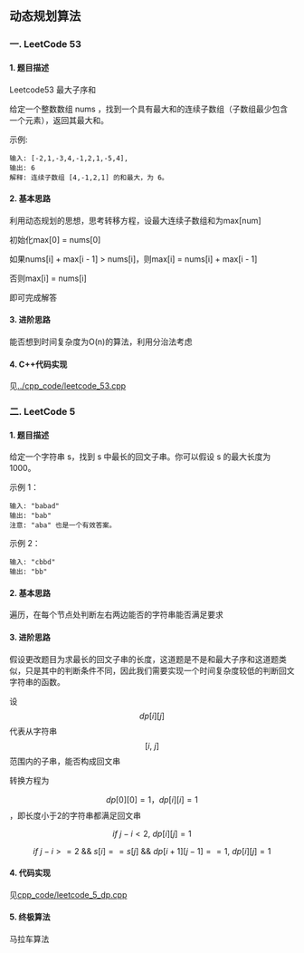 ## 动态规划算法

### 一. LeetCode 53

#### 1. 题目描述

Leetcode53 最大子序和

给定一个整数数组 nums ，找到一个具有最大和的连续子数组（子数组最少包含一个元素），返回其最大和。

示例:

```
输入: [-2,1,-3,4,-1,2,1,-5,4],
输出: 6
解释: 连续子数组 [4,-1,2,1] 的和最大，为 6。
```

#### 2. 基本思路

利用动态规划的思想，思考转移方程，设最大连续子数组和为max[num]

初始化max[0] = nums[0]

如果nums[i] + max[i - 1] > nums[i]，则max[i] = nums[i] + max[i - 1]

否则max[i] = nums[i] 

即可完成解答

#### 3. 进阶思路

能否想到时间复杂度为O(n)的算法，利用分治法考虑

#### 4. C++代码实现

见[../cpp_code/leetcode_53.cpp](../cpp_code/leetcode_53.cpp)

### 二. LeetCode 5

#### 1. 题目描述

给定一个字符串 s，找到 s 中最长的回文子串。你可以假设 s 的最大长度为 1000。

示例 1：

```
输入: "babad"
输出: "bab"
注意: "aba" 也是一个有效答案。
```

示例 2：

```
输入: "cbbd"
输出: "bb"
```

#### 2. 基本思路

遍历，在每个节点处判断左右两边能否的字符串能否满足要求

#### 3. 进阶思路

假设更改题目为求最长的回文子串的长度，这道题是不是和最大子序和这道题类似，只是其中的判断条件不同，因此我们需要实现一个时间复杂度较低的判断回文字符串的函数。

设$$dp[i][j]$$代表从字符串$$[i,\ j]$$范围内的子串，能否构成回文串

转换方程为

$$dp[0][0] = 1，dp[i][i] = 1$$，即长度小于2的字符串都满足回文串

$$if \ j - i < 2, \ dp[i][j] = 1$$

$$if \ j - i >= 2 \ \&\& \ s[i] == s[j] \ \&\& \ dp[i + 1][j - 1] == 1, \ dp[i][j] = 1$$

#### 4. 代码实现

见[cpp_code/leetcode_5_dp.cpp](../cpp_code/leetcode_5_dp.cpp)

#### 5. 终极算法

马拉车算法